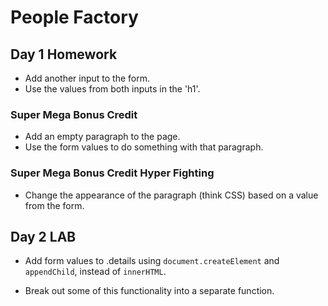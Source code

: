 # People Factory

## Day 1 Homework

* Add another input to the form.
* Use the values from both inputs in the 'h1'.

### Super Mega Bonus Credit

* Add an empty paragraph to the page.
* Use the form values to do something with that paragraph.

### Super Mega Bonus Credit Hyper Fighting

* Change the appearance of the paragraph (think CSS) based on a value from the form.

## Day 2 LAB

* Add form values to .details using `document.createElement` and `appendChild`, instead of `innerHTML`.

* Break out some of this functionality into a separate function.